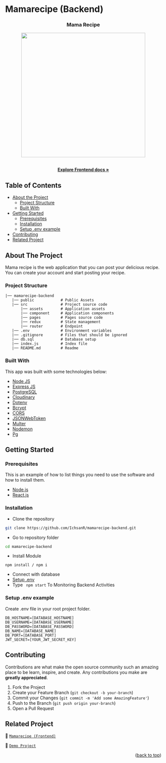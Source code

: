 # Mamarecipe (Backend)

<!-- Logo -->
<p align="center">

  <h3 align="center">Mama Recipe</h3>
  <p align="center">
    <image align="center" width="400" src='./public/mamarecipelogo.png' />
  </p>

  <p align="center">
    <br />
    <a href="https://github.com/IchsanR/mamarecipe-frontend"><strong>Explore Frontend docs »</strong></a>
    <br />
  </p>
</p>

<!-- Table of Contents -->

## Table of Contents

- [About the Project](#about-the-project)
  - [Project Structure](#project-structure)
  - [Built With](#built-with)
- [Getting Started](#getting-started)
  - [Prerequisites](#prerequisites)
  - [Installation](#installation)
  - [Setup .env example](#setup-.env-example)
- [Contributing](#contributing)
- [Related Project](#related-project)

<!-- About The Project -->

## About The Project

Mama recipe is the web application that you can post your delicious recipe. You can create your account and start posting your recipe.

### Project Structure

```
|── mamarecipe-backend
   |── public            # Public Assets
   |── src               # Project source code
       |── assets        # Application assets
       |── component     # Application components
       |── pages         # Pages source code
       |── redux         # State management
       |── router        # Endpoint
   |── .env              # Environment variables
   |── .gitignore        # Files that should be ignored
   |── db.sql            # Database setup
   |── index.js          # Index file
   |── README.md         # Readme
```

### Built With

This app was built with some technologies below:

- [Node JS](https://nodejs.org/en/docs/)
- [Express JS](https://expressjs.com/)
- [PostgreSQL](https://www.postgresql.org/)
- [Cloudinary](https://cloudinary.com/)
- [Dotenv](https://www.npmjs.com/package/dotenv)
- [Bcrypt](https://www.npmjs.com/package/bcrypt)
- [CORS](https://www.npmjs.com/package/cors)
- [JSONWebToken](https://www.npmjs.com/package/jsonwebtoken)
- [Multer](https://www.npmjs.com/package/multer)
- [Nodemon](https://www.npmjs.com/package/nodemon)
- [Pg](https://www.npmjs.com/package/pg)

<!-- Getting Started -->

## Getting Started

### Prerequisites

This is an example of how to list things you need to use the software and how to install them.

- [Node.js](https://nodejs.org/en/download/)
- [React.js](https://reactjs.org/docs/create-a-new-react-app.html)

### Installation

- Clone the repository

```sh
git clone https://github.com/IchsanR/mamarecipe-backend.git
```

- Go to repository folder

```sh
cd mamarecipe-backend
```

- Install Module

```
npm install / npm i
```

- Connect with database
- <a href="#setup-env-example">Setup .env</a>
- Type ` npm start` To Monitoring Backend Activities

### Setup .env example

Create .env file in your root project folder.

```env
DB_HOSTNAME=[DATABASE_HOSTNAME]
DB_USERNAME=[DATABASE_USERNAME]
DB_PASSWORD=[DATABASE_PASSWORD]
DB_NAME=[DATABASE_NAME]
DB_PORT=[DATABASE_PORT]
JWT_SECRET=[YOUR_JWT_SECRET_KEY]
```

<!-- Contributing -->

## Contributing

Contributions are what make the open source community such an amazing place to be learn, inspire, and create. Any contributions you make are **greatly appreciated**.

1. Fork the Project
2. Create your Feature Branch (`git checkout -b your-branch`)
3. Commit your Changes (`git commit -m 'Add some AmazingFeature'`)
4. Push to the Branch (`git push origin your-branch`)
5. Open a Pull Request

<!-- Related Projects -->

## Related Project

:rocket: [`Mamarecipe (Frontend)`](https://github.com/IchsanR/mamarecipe-frontend)

:rocket: [`Demo Project`](https://mamarecipe-frontend.vercel.app/)

<p align="right">(<a href="#top">back to top</a>)</p>
